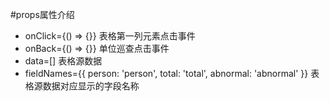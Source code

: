 #props属性介绍
* onClick={() => {}} 表格第一列元素点击事件
* onBack={() => {}} 单位巡查点击事件
* data=[] 表格源数据
* fieldNames={{ person: 'person', total: 'total', abnormal: 'abnormal' }} 表格源数据对应显示的字段名称
